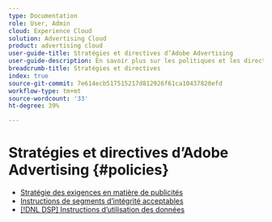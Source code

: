 ```yaml
---
type: Documentation
role: User, Admin
cloud: Experience Cloud
solution: Advertising Cloud
product: advertising cloud
user-guide-title: Stratégies et directives d’Adobe Advertising
user-guide-description: En savoir plus sur les politiques et les directives relatives aux DSP de publicité et [!DNL Advertising Search].
breadcrumb-title: Stratégies et directives
index: true
source-git-commit: 7e614ecb517515217d812926f61ca10437820efd
workflow-type: tm+mt
source-wordcount: '33'
ht-degree: 39%

---
```



# Stratégies et directives d’Adobe Advertising {#policies}

+ [Stratégie des exigences en matière de publicités](/help/policies/ad-requirements-policy.md)
+ [Instructions de segments d’intégrité acceptables](/help/policies/health-segment-guidelines.md)
+ [[!DNL DSP] Instructions d’utilisation des données](/help/policies/data-usage-guidelines.md)
